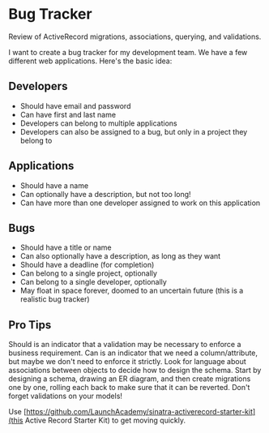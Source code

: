# Bug Tracker

Review of ActiveRecord migrations, associations, querying, and validations.

I want to create a bug tracker for my development team. We have a few different web applications. Here's the basic idea:

## Developers
  - Should have email and password
  - Can have first and last name
  - Developers can belong to multiple applications
  - Developers can also be assigned to a bug, but only in a project they belong to

## Applications
  - Should have a name
  - Can optionally have a description, but not too long!
  - Can have more than one developer assigned to work on this application

## Bugs
  - Should have a title or name
  - Can also optionally have a description, as long as they want
  - Should have a deadline (for completion)
  - Can belong to a single project, optionally
  - Can belong to a single developer, optionally
  - May float in space forever, doomed to an uncertain future (this is a realistic bug tracker)

## Pro Tips

Should is an indicator that a validation may be necessary to enforce a business requirement. Can is an indicator that we need a column/attribute, but maybe we don't need to enforce it strictly. Look for language about associations between objects to decide how to design the schema. Start by designing a schema, drawing an ER diagram, and then create migrations one by one, rolling each back to make sure that it can be reverted. Don't forget validations on your models!

Use [https://github.com/LaunchAcademy/sinatra-activerecord-starter-kit](this Active Record Starter Kit) to get moving quickly.